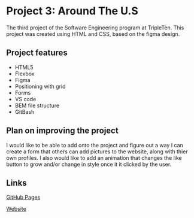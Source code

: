 # Project 3: Around The U.S

The third project of the Software Engineering program at TripleTen. This project was created using HTML and CSS, based on the figma design.

## Project features

- HTML5
- Flexbox
- Figma
- Positioning with grid
- Forms
- VS code
- BEM file structure
- GitBash

## Plan on improving the project

I would like to be able to add onto the project and figure out a way I can create a form that others can add pictures to the website, along with thier own profiles. I also would like to add an animation that changes the like button to grow and/or change in style once it it clicked by the user.

## Links

[GitHub Pages](https://github.com/jadynwilson/se_project_aroundtheus)

[Website](http://127.0.0.1:5500/index.html)
